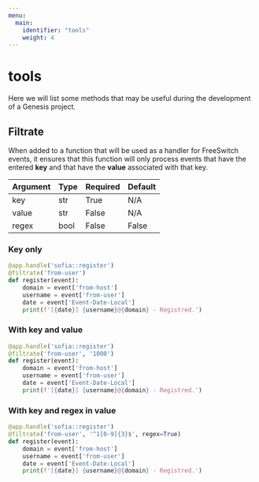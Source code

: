 ```yaml
---
menu:
  main:
    identifier: "tools"
    weight: 4
---
```

# tools

Here we will list some methods that may be useful during the development of a Genesis project.


## Filtrate

When added to a function that will be used as a handler for FreeSwitch events, it ensures that this function will only process events that have the entered **key** and that have the **value** associated with that key.

| **Argument** | **Type** | **Required** | **Default** |
|--------------|----------|--------------|-------------|
| key          | str      | True         | N/A         |
| value        | str      | False        | N/A         |
| regex        | bool     | False        | False       |

### Key only

```python
@app.handle('sofia::register')
@filtrate('from-user')
def register(event):
    domain = event['from-host']
    username = event['from-user']
    date = event['Event-Date-Local']
    print(f'[{date}] {username}@{domain} - Registred.')
```

### With key and value

```python
@app.handle('sofia::register')
@filtrate('from-user', '1000')
def register(event):
    domain = event['from-host']
    username = event['from-user']
    date = event['Event-Date-Local']
    print(f'[{date}] {username}@{domain} - Registred.')
```

### With key and regex in value

```python
@app.handle('sofia::register')
@filtrate('from-user', '^1[0-9]{3}$', regex=True)
def register(event):
    domain = event['from-host']
    username = event['from-user']
    date = event['Event-Date-Local']
    print(f'[{date}] {username}@{domain} - Registred.')
```
